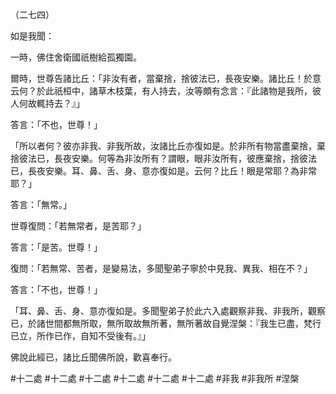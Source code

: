 （二七四）

如是我聞：

一時，佛住舍衛國祇樹給孤獨園。

爾時，世尊告諸比丘：「非汝有者，當棄捨，捨彼法已，長夜安樂。諸比丘！於意云何？於此祇桓中，諸草木枝葉，有人持去，汝等頗有念言：『此諸物是我所，彼人何故輒持去？』」

答言：「不也，世尊！」

「所以者何？彼亦非我、非我所故，汝諸比丘亦復如是。於非所有物當盡棄捨，棄捨彼法已，長夜安樂。何等為非汝所有？謂眼，眼非汝所有，彼應棄捨，捨彼法已，長夜安樂。耳、鼻、舌、身、意亦復如是。云何？比丘！眼是常耶？為非常耶？」

答言：「無常。」

世尊復問：「若無常者，是苦耶？」

答言：「是苦。世尊！」

復問：「若無常、苦者，是變易法，多聞聖弟子寧於中見我、異我、相在不？」

答言：「不也，世尊！」

「耳、鼻、舌、身、意亦復如是。多聞聖弟子於此六入處觀察非我、非我所，觀察已，於諸世間都無所取，無所取故無所著，無所著故自覺涅槃：『我生已盡，梵行已立，所作已作，自知不受後有。』」

佛說此經已，諸比丘聞佛所說，歡喜奉行。




#十二處
#十二處
#十二處
#十二處
#十二處
#十二處
#非我
#非我所
#涅槃

